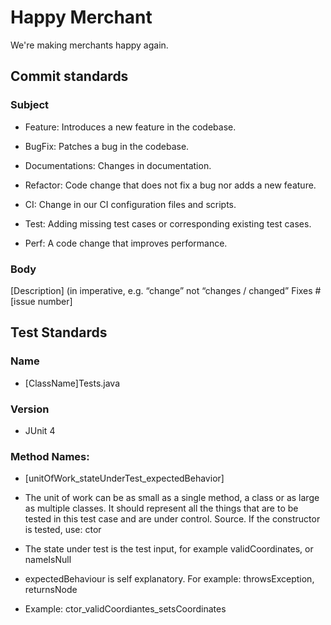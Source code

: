 # Happy Merchant

We're making merchants happy again.

## Commit standards

### Subject

* Feature: Introduces a new feature in the codebase.

* BugFix: Patches a bug in the codebase.

* Documentations: Changes in documentation.

* Refactor: Code change that does not fix a bug nor adds a new feature.

* CI: Change in our CI configuration files and scripts.

* Test: Adding missing test cases or corresponding existing test cases.

* Perf: A code change that improves performance.

### Body

[Description]  (in imperative, e.g. “change” not “changes / changed”  Fixes #[issue number]


## Test Standards

### Name

* [ClassName]Tests.java

### Version

* JUnit 4

### Method Names: 

* [unitOfWork_stateUnderTest_expectedBehavior]

* The unit of work can be as small as a single method, a class or as large as multiple classes. It should represent all the things that are to be tested in this test case and are under control.  Source. If the constructor is tested, use: ctor

* The state under test is the test input, for example validCoordinates, or nameIsNull

* expectedBehaviour is self explanatory. For example: throwsException, returnsNode

* Example: ctor_validCoordiantes_setsCoordinates
